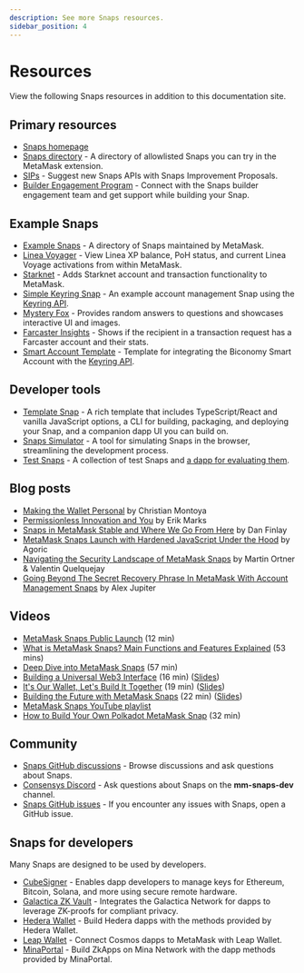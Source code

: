 ```yaml
---
description: See more Snaps resources.
sidebar_position: 4
---
```


# Resources

View the following Snaps resources in addition to this documentation site.

## Primary resources

- [Snaps homepage](https://metamask.io/snaps/)
- [Snaps directory](https://snaps.metamask.io/) - A directory of allowlisted Snaps you can try in the MetaMask extension.
- [SIPs](https://github.com/MetaMask/SIPs) - Suggest new Snaps APIs with Snaps Improvement Proposals.
- [Builder Engagement Program](https://go.metamask.io/snaps-builders) - Connect with the Snaps builder engagement team and get support while building your Snap.

## Example Snaps

- [Example Snaps](https://github.com/MetaMask/snaps/tree/main/packages/examples) - A directory of
  Snaps maintained by MetaMask.
- [Linea Voyager](https://github.com/Consensys/linea-voyager-snap) - View Linea XP balance, PoH status, and current Linea Voyage activations from within MetaMask.
- [Starknet](https://github.com/Consensys/starknet-snap) - Adds Starknet account and transaction functionality to MetaMask.
- [Simple Keyring Snap](https://github.com/MetaMask/snap-simple-keyring) - An example account management Snap using the [Keyring API](../reference/keyring-api/index.md).
- [Mystery Fox](https://github.com/Montoya/mystery-fox) - Provides random answers to questions and showcases interactive UI and images.
- [Farcaster Insights](https://github.com/Montoya/farcaster-insights) - Shows if the recipient in a transaction request has a Farcaster account and their stats.
- [Smart Account Template](https://github.com/bcnmy/smart-account-keyring-template) - Template for integrating the Biconomy Smart Account with the [Keyring API](../reference/keyring-api/index.md). 

## Developer tools

- [Template Snap](https://github.com/MetaMask/template-snap-monorepo) - A rich template that
  includes TypeScript/React and vanilla JavaScript options, a CLI for building, packaging, and
  deploying your Snap, and a companion dapp UI you can build on.
- [Snaps Simulator](https://metamask.github.io/snaps/snaps-simulator/latest) - A tool for simulating
  Snaps in the browser, streamlining the development process.
- [Test Snaps](https://github.com/MetaMask/snaps/tree/main/packages/test-snaps) - A collection of
  test Snaps and [a dapp for evaluating them](https://metamask.github.io/snaps/test-snaps/latest/).

## Blog posts

- [Making the Wallet Personal](https://thedefiant.io/making-the-wallet-personal) by Christian
  Montoya
- [Permissionless Innovation and You](https://metamask.io/news/latest/permissionless-innovation-and-you/)
  by Erik Marks
- [Snaps in MetaMask Stable and Where We Go From
  Here](https://metamask.io/news/latest/snaps-in-metamask-stable-and-where-we-go-from-here/) by Dan
  Finlay
- [MetaMask Snaps Launch with Hardened JavaScript Under the
  Hood](https://agoric.com/blog/announcements/metamask-snaps-launch-with-hardened-javascript-under-the-hood) by Agoric
- [Navigating the Security Landscape of MetaMask Snaps](https://metamask.io/news/developers/navigating-the-security-landscape-of-metamask-snaps/)
  by Martin Ortner & Valentin Quelquejay
- [Going Beyond The Secret Recovery Phrase In MetaMask With Account Management Snaps](https://metamask.io/news/latest/going-beyond-the-secret-recovery-phrase-in-metamask-with-account-management/) by Alex Jupiter

## Videos

- [MetaMask Snaps Public Launch](https://www.youtube.com/watch?v=cbkjbYd71OY) (12 min)
- [What is MetaMask Snaps? Main Functions and Features Explained](https://www.youtube.com/watch?v=Dlw9yLpEm7E) (53 mins)
- [Deep Dive into MetaMask Snaps](https://www.youtube.com/watch?v=qXEBqamnv5w) (57 min)
- [Building a Universal Web3 Interface](https://vimeo.com/864943019)
  (16 min) ([Slides](https://docs.google.com/presentation/d/1pnx6JdpFaj6LsW3B89jqumYgmHvirOE2H-_2S1ggRvY/edit?usp=sharing))
- [It's Our Wallet, Let's Build It Together](https://www.youtube.com/watch?v=G6qunL2gnjE) (19 min)
  ([Slides](https://docs.google.com/presentation/d/1ZjhYF-3mwGmsFdcbDgqgFR6t3YIab4_Hk3dRAWjvSQg/edit?usp=sharing))
- [Building the Future with MetaMask Snaps](https://www.youtube.com/watch?v=iE8CGzadKZ8&t=288s) (22 min)
  ([Slides](https://docs.google.com/presentation/d/1LG8MqRrbb9qSg4m8ZjJXPQFccb9YPc-6387hSNpscpY/edit?usp=sharing))
- [MetaMask Snaps YouTube playlist](https://www.youtube.com/playlist?list=PLJ8kQp5OiaEM6ad6mC1NmJCGJSZm7cBfI)
- [How to Build Your Own Polkadot MetaMask Snap](https://www.youtube.com/watch?v=vyb1wVFahvM) (32 min)

## Community

- [Snaps GitHub discussions](https://github.com/MetaMask/snaps/discussions) - Browse discussions and
  ask questions about Snaps.
- [Consensys Discord](https://discord.gg/consensys) - Ask questions about Snaps on the **mm-snaps-dev** channel.
- [Snaps GitHub issues](https://github.com/MetaMask/snaps/issues) - If you encounter any issues with
  Snaps, open a GitHub issue.

## Snaps for developers

Many Snaps are designed to be used by developers.

- [CubeSigner](https://cubist.dev/cubesigner-snap-hardware-backed-key-management-for-metamask-developers) - Enables dapp developers to manage keys for Ethereum, Bitcoin, Solana, and more using secure remote hardware.
- [Galactica ZK Vault](https://docs.galactica.com/galactica-developer-documentation) - Integrates the Galactica Network for dapps to leverage ZK-proofs for compliant privacy.
- [Hedera Wallet](https://docs.tuum.tech/hedera-wallet-snap) - Build Hedera dapps with the methods provided by Hedera Wallet.
- [Leap Wallet](https://docs.leapwallet.io/cosmos/leap-metamask-snap/integrating-snaps) - Connect Cosmos dapps to MetaMask with Leap Wallet.
- [MinaPortal](https://github.com/sotatek-dev/mina-snap/tree/master/packages/snap#methods) - Build ZkApps on Mina Network with the dapp methods provided by MinaPortal.